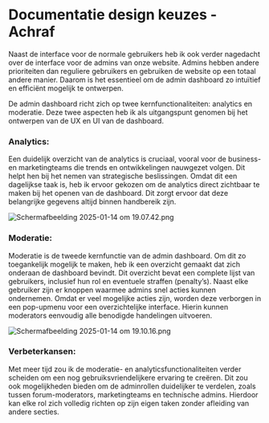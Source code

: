 # Documentatie design keuzes - Achraf

Naast de interface voor de normale gebruikers heb ik ook verder nagedacht over de interface voor de admins van onze website. Admins hebben andere prioriteiten dan reguliere gebruikers en gebruiken de website op een totaal andere manier. Daarom is het essentieel om de admin dashboard zo intuïtief en efficiënt mogelijk te ontwerpen.

De admin dashboard richt zich op twee kernfunctionaliteiten: analytics en moderatie. Deze twee aspecten heb ik als uitgangspunt genomen bij het ontwerpen van de UX en UI van de dashboard.

### Analytics:

Een duidelijk overzicht van de analytics is cruciaal, vooral voor de business- en marketingteams die trends en ontwikkelingen nauwgezet volgen. Dit helpt hen bij het nemen van strategische beslissingen. Omdat dit een dagelijkse taak is, heb ik ervoor gekozen om de analytics direct zichtbaar te maken bij het openen van de dashboard. Dit zorgt ervoor dat deze belangrijke gegevens altijd binnen handbereik zijn.

![Scherm­afbeelding 2025-01-14 om 19.07.42.png](../Scherm%C2%ADafbeelding%202025-01-14%20om%2019.07.42.png)

### Moderatie:

Moderatie is de tweede kernfunctie van de admin dashboard. Om dit zo toegankelijk mogelijk te maken, heb ik een overzicht gemaakt dat zich onderaan de dashboard bevindt. Dit overzicht bevat een complete lijst van gebruikers, inclusief hun rol en eventuele straffen (penalty’s). Naast elke gebruiker zijn er knoppen waarmee admins snel acties kunnen ondernemen. Omdat er veel mogelijke acties zijn, worden deze verborgen in een pop-upmenu voor een overzichtelijke interface. Hierin kunnen moderators eenvoudig alle benodigde handelingen uitvoeren.

![Scherm­afbeelding 2025-01-14 om 19.10.16.png](../Scherm%C2%ADafbeelding%202025-01-14%20om%2019.10.16.png)

### Verbeterkansen:

Met meer tijd zou ik de moderatie- en analyticsfunctionaliteiten verder scheiden om een nog gebruiksvriendelijkere ervaring te creëren. Dit zou ook mogelijkheden bieden om de adminrollen duidelijker te verdelen, zoals tussen forum-moderators, marketingteams en technische admins. Hierdoor kan elke rol zich volledig richten op zijn eigen taken zonder afleiding van andere secties.